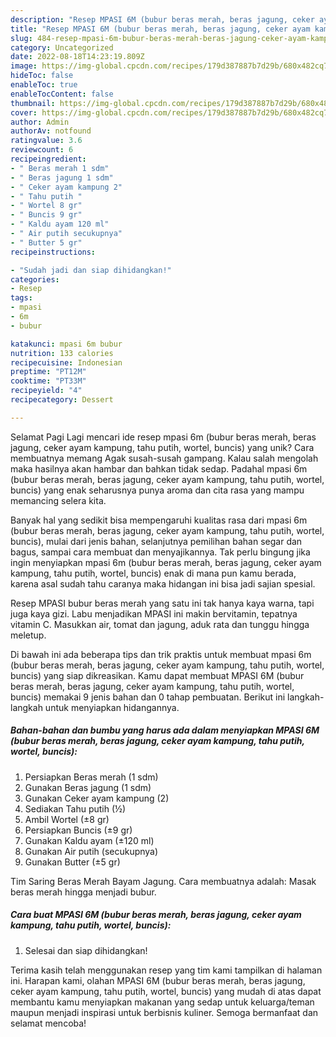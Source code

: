 ```yaml
---
description: "Resep MPASI 6M (bubur beras merah, beras jagung, ceker ayam kampung, tahu putih, wortel, buncis) yang Lezat Sekali, Lezat"
title: "Resep MPASI 6M (bubur beras merah, beras jagung, ceker ayam kampung, tahu putih, wortel, buncis) yang Lezat Sekali, Lezat"
slug: 484-resep-mpasi-6m-bubur-beras-merah-beras-jagung-ceker-ayam-kampung-tahu-putih-wortel-buncis-yang-lezat-sekali-lezat
category: Uncategorized
date: 2022-08-18T14:23:19.809Z
image: https://img-global.cpcdn.com/recipes/179d387887b7d29b/680x482cq70/mpasi-6m-bubur-beras-merah-beras-jagung-ceker-ayam-kampung-tahu-putih-wortel-buncis-foto-resep-utama.jpg
hideToc: false
enableToc: true
enableTocContent: false
thumbnail: https://img-global.cpcdn.com/recipes/179d387887b7d29b/680x482cq70/mpasi-6m-bubur-beras-merah-beras-jagung-ceker-ayam-kampung-tahu-putih-wortel-buncis-foto-resep-utama.jpg
cover: https://img-global.cpcdn.com/recipes/179d387887b7d29b/680x482cq70/mpasi-6m-bubur-beras-merah-beras-jagung-ceker-ayam-kampung-tahu-putih-wortel-buncis-foto-resep-utama.jpg
author: Admin
authorAv: notfound
ratingvalue: 3.6
reviewcount: 6
recipeingredient:
- " Beras merah 1 sdm"
- " Beras jagung 1 sdm"
- " Ceker ayam kampung 2"
- " Tahu putih "
- " Wortel 8 gr"
- " Buncis 9 gr"
- " Kaldu ayam 120 ml"
- " Air putih secukupnya"
- " Butter 5 gr"
recipeinstructions:

- "Sudah jadi dan siap dihidangkan!"
categories:
- Resep
tags:
- mpasi
- 6m
- bubur

katakunci: mpasi 6m bubur 
nutrition: 133 calories
recipecuisine: Indonesian
preptime: "PT12M"
cooktime: "PT33M"
recipeyield: "4"
recipecategory: Dessert

---
```



Selamat Pagi Lagi mencari ide resep mpasi 6m (bubur beras merah, beras jagung, ceker ayam kampung, tahu putih, wortel, buncis) yang unik? Cara membuatnya memang Agak susah-susah gampang. Kalau salah mengolah maka hasilnya akan hambar dan bahkan tidak sedap. Padahal mpasi 6m (bubur beras merah, beras jagung, ceker ayam kampung, tahu putih, wortel, buncis) yang enak seharusnya punya aroma dan cita rasa yang mampu memancing selera kita.


Banyak hal yang sedikit bisa mempengaruhi kualitas rasa dari mpasi 6m (bubur beras merah, beras jagung, ceker ayam kampung, tahu putih, wortel, buncis), mulai dari jenis bahan, selanjutnya pemilihan bahan segar dan bagus, sampai cara membuat dan menyajikannya. Tak perlu bingung jika ingin menyiapkan mpasi 6m (bubur beras merah, beras jagung, ceker ayam kampung, tahu putih, wortel, buncis) enak di mana pun kamu berada, karena asal sudah tahu caranya maka hidangan ini bisa jadi sajian spesial.

Resep MPASI bubur beras merah yang satu ini tak hanya kaya warna, tapi juga kaya gizi. Labu menjadikan MPASI ini makin bervitamin, tepatnya vitamin C. Masukkan air, tomat dan jagung, aduk rata dan tunggu hingga meletup.


Di bawah ini ada beberapa tips dan trik praktis untuk membuat mpasi 6m (bubur beras merah, beras jagung, ceker ayam kampung, tahu putih, wortel, buncis) yang siap dikreasikan. Kamu dapat membuat MPASI 6M (bubur beras merah, beras jagung, ceker ayam kampung, tahu putih, wortel, buncis) memakai 9 jenis bahan dan 0 tahap pembuatan. Berikut ini langkah-langkah untuk menyiapkan hidangannya.

<!--inarticleads1-->

##### Bahan-bahan dan bumbu yang harus ada dalam menyiapkan MPASI 6M (bubur beras merah, beras jagung, ceker ayam kampung, tahu putih, wortel, buncis):

1. Persiapkan  Beras merah (1 sdm)
1. Gunakan  Beras jagung (1 sdm)
1. Gunakan  Ceker ayam kampung (2)
1. Sediakan  Tahu putih (½)
1. Ambil  Wortel (±8 gr)
1. Persiapkan  Buncis (±9 gr)
1. Gunakan  Kaldu ayam (±120 ml)
1. Gunakan  Air putih (secukupnya)
1. Gunakan  Butter (±5 gr)


Tim Saring Beras Merah Bayam Jagung. Cara membuatnya adalah: Masak beras merah hingga menjadi bubur. 

<!--inarticleads2-->

##### Cara buat MPASI 6M (bubur beras merah, beras jagung, ceker ayam kampung, tahu putih, wortel, buncis):


1. Selesai dan siap dihidangkan!



Terima kasih telah menggunakan resep yang tim kami tampilkan di halaman ini. Harapan kami, olahan MPASI 6M (bubur beras merah, beras jagung, ceker ayam kampung, tahu putih, wortel, buncis) yang mudah di atas dapat membantu kamu menyiapkan makanan yang sedap untuk keluarga/teman maupun menjadi inspirasi untuk berbisnis kuliner. Semoga bermanfaat dan selamat mencoba!
